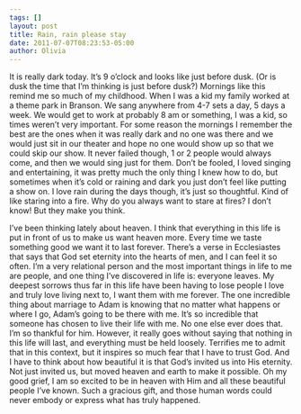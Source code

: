 ```yaml
---
tags: []
layout: post
title: Rain, rain please stay
date: 2011-07-07T08:23:53-05:00
author: Olivia
---
```


It is really dark today. It’s 9 o’clock and looks like just before dusk. (Or is dusk the time that I’m thinking is just before dusk?) Mornings like this remind me so much of my childhood. When I was a kid my family worked at a theme park in Branson. We sang anywhere from 4-7 sets a day, 5 days a week. We would get to work at probably 8 am or something, I was a kid, so times weren’t very important. For some reason the mornings I remember the best are the ones when it was really dark and no one was there and we would just sit in our theater and hope no one would show up so that we could skip our show. It never failed though, 1 or 2 people would always come, and then we would sing just for them. Don’t be fooled, I loved singing and entertaining, it was pretty much the only thing I knew how to do, but sometimes when it’s cold or raining and dark you just don’t feel like putting a show on. I love rain during the days though, it’s just so thoughtful. Kind of like staring into a fire. Why do you always want to stare at fires? I don’t know! But they make you think. 

I’ve been thinking lately about heaven. I think that everything in this life is put in front of us to make us want heaven more. Every time we taste something good we want it to last forever. There’s a verse in Ecclesiastes that says that God set eternity into the hearts of men, and I can feel it so often. I’m a very relational person and the most important things in life to me are people, and one thing I’ve discovered in life is: everyone leaves. My deepest sorrows thus far in this life have been having to lose people I love and truly love living next to, I want them with me forever. The one incredible thing about marriage to Adam is knowing that no matter what happens or where I go, Adam’s going to be there with me. It’s so incredible that someone has chosen to live their life with me. No one else ever does that. I’m so thankful for him. However, it really goes without saying that nothing in this life will last, and everything must be held loosely. Terrifies me to admit that in this context, but it inspires so much fear that I have to trust God. And I have to think about how beautiful it is that God’s invited us into His eternity. Not just invited us, but moved heaven and earth to make it possible. Oh my good grief, I am so excited to be in heaven with Him and all these beautiful people I’ve known. Such a gracious gift, and those human words could never embody or express what has truly happened. 
